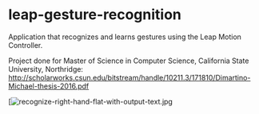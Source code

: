 # leap-gesture-recognition
Application that recognizes and learns gestures using the Leap Motion Controller.

Project done for Master of Science in Computer Science, California State University, Northridge:
http://scholarworks.csun.edu/bitstream/handle/10211.3/171810/Dimartino-Michael-thesis-2016.pdf

[![recognize-right-hand-flat-with-output-text.jpg](http://mikedimartino.com/images/leap-gesture-recognition/recognize-right-hand-flat-with-output-text.jpg)
